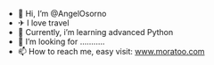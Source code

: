 - 👋 Hi, I’m @AngelOsorno
- ✈ I love travel
- 🐍 Currently, i’m learning advanced Python
- 💞️ I’m looking for ...........
- 📫 How to reach me, easy visit: www.moratoo.com

<!---
Welcome ✨ to Star Trek.
--->
